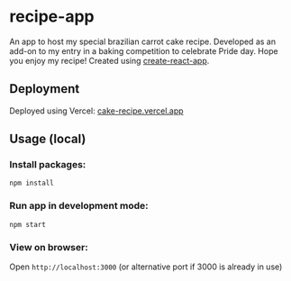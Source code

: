 # recipe-app
An app to host my special brazilian carrot cake recipe.
Developed as an add-on to my entry in a baking competition to celebrate Pride day. Hope you enjoy my recipe!
Created using [create-react-app](https://github.com/facebook/create-react-app). <br>

## Deployment
 Deployed using Vercel: [cake-recipe.vercel.app](https://cake-recipe.vercel.app/)
 
## Usage (local)

### Install packages: <br>
`npm install`

### Run app in development mode: <br>
`npm start`<br>

### View on browser: <br>
Open `http://localhost:3000` (or alternative port if 3000 is already in use) <br>